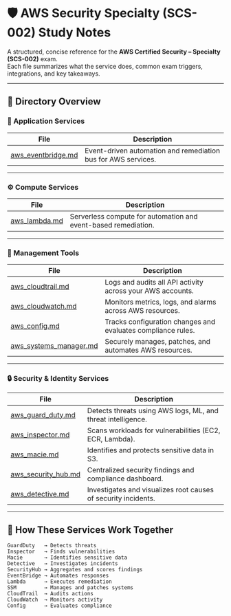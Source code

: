 # 🛡️ AWS Security Specialty (SCS-002) Study Notes

A structured, concise reference for the **AWS Certified Security – Specialty (SCS-002)** exam.  
Each file summarizes what the service does, common exam triggers, integrations, and key takeaways.

---

## 📁 Directory Overview

### 🧩 Application Services
| File | Description |
|------|--------------|
| [aws_eventbridge.md](./Application_Services/aws_eventbridge.md) | Event-driven automation and remediation bus for AWS services. |

---

### ⚙️ Compute Services
| File | Description |
|------|--------------|
| [aws_lambda.md](./Compute_Services/aws_lambda.md) | Serverless compute for automation and event-based remediation. |

---

### 🧰 Management Tools
| File | Description |
|------|--------------|
| [aws_cloudtrail.md](./Management_Tools/aws_cloudtrail.md) | Logs and audits all API activity across your AWS accounts. |
| [aws_cloudwatch.md](./Management_Tools/aws_cloudwatch.md) | Monitors metrics, logs, and alarms across AWS resources. |
| [aws_config.md](./Management_Tools/aws_config.md) | Tracks configuration changes and evaluates compliance rules. |
| [aws_systems_manager.md](./Management_Tools/aws_systems_manager.md) | Securely manages, patches, and automates AWS resources. |

---

### 🔒 Security & Identity Services
| File | Description |
|------|--------------|
| [aws_guard_duty.md](./Security_Identity_Services/aws_guard_duty.md) | Detects threats using AWS logs, ML, and threat intelligence. |
| [aws_inspector.md](./Security_Identity_Services/aws_inspector.md) | Scans workloads for vulnerabilities (EC2, ECR, Lambda). |
| [aws_macie.md](./Security_Identity_Services/aws_macie.md) | Identifies and protects sensitive data in S3. |
| [aws_security_hub.md](./Security_Identity_Services/aws_security_hub.md) | Centralized security findings and compliance dashboard. |
| [aws_detective.md](./Security_Identity_Services/aws_detective.md) | Investigates and visualizes root causes of security incidents. |

---

## 🧭 How These Services Work Together

```text
GuardDuty   → Detects threats
Inspector   → Finds vulnerabilities
Macie       → Identifies sensitive data
Detective   → Investigates incidents
SecurityHub → Aggregates and scores findings
EventBridge → Automates responses
Lambda      → Executes remediation
SSM         → Manages and patches systems
CloudTrail  → Audits actions
CloudWatch  → Monitors activity
Config      → Evaluates compliance
